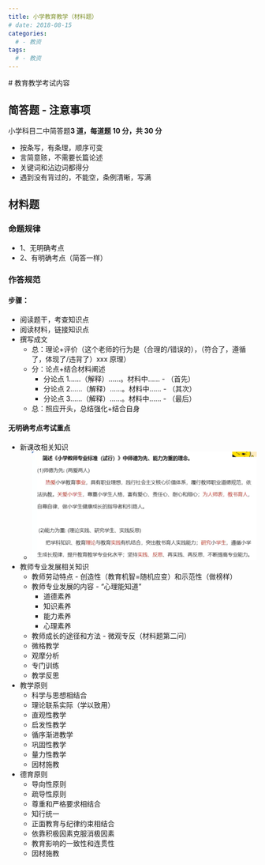 ```yaml
---
title: 小学教育教学（材料题）
# date: 2018-08-15
categories:
  # - 教资
tags:
  # - 教资
---
```

<Boxx/>
# 教育教学考试内容

## 简答题 - 注意事项

小学科目二中简答题**3 道，每道题 10 分，共 30 分**

- 按条写，有条理，顺序可变
- 言简意赅，不需要长篇论述
- 关键词和沾边词都得分
- 遇到没有背过的，不能空，条例清晰，写满

## 材料题

### 命题规律

- 1、无明确考点
- 2、有明确考点（简答一样）

### 作答规范

#### 步骤：

- 阅读题干，考查知识点
- 阅读材料，链接知识点
- 撰写成文
  - 总：理论+评价（这个老师的行为是（合理的/错误的），（符合了，遵循了，体现了/违背了）xxx 原理）
  - 分：论点+结合材料阐述
    - 分论点 1……（解释）……。材料中…… - （首先）
    - 分论点 2……（解释）……。材料中…… - （其次）
    - 分论点 3……（解释）……。材料中…… - （最后）
  - 总：照应开头，总结强化+结合自身

#### 无明确考点考试重点

- 新课改相关知识
  - <img class='custom' src='../assets/teacher/小学生专业标准试行.png'/>
- 教师专业发展相关知识
  - 教师劳动特点 - 创造性（教育机智=随机应变）和示范性（做榜样）
  - 教师专业发展的内容 - “心理能知道” 
    - 道德素养
    - 知识素养
    - 能力素养
    - 心理素养
  - 教师成长的途径和方法 - 微观专反（材料题第二问）
   - 微格教学
   - 观摩分析
   - 专门训练
   - 教学反思
- 教学原则
  - 科学与思想相结合
  - 理论联系实际（学以致用）
  - 直观性教学
  - 启发性教学
  - 循序渐进教学
  - 巩固性教学
  - 量力性教学
  - 因材施教
- 德育原则
  - 导向性原则
  - 疏导性原则
  - 尊重和严格要求相结合
  - 知行统一
  - 正面教育与纪律约束相结合
  - 依靠积极因素克服消极因素
  - 教育影响的一致性和连贯性
  - 因材施教

